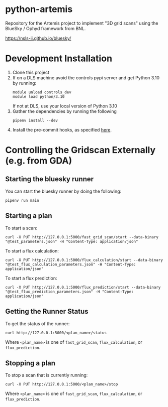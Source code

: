 # python-artemis

Repository for the Artemis project to implement "3D grid scans" using the BlueSky / Ophyd framework from BNL. 

https://nsls-ii.github.io/bluesky/


Development Installation
=================

1. Clone this project 
1. If on a DLS machine avoid the controls pypi server and get Python 3.10 by running:
    ```
    module unload controls_dev
    module load python/3.10
    ```
    If not at DLS, use your local version of Python 3.10
1. Gather the dependencies by running the following
    ```
    pipenv install --dev
    ```
1. Install the pre-commit hooks, as specified [here](https://pre-commit.com/#3-install-the-git-hook-scripts).


Controlling the Gridscan Externally (e.g. from GDA)
=====================

Starting the bluesky runner
-------------------------
You can start the bluesky runner by doing the following:
```
pipenv run main
```

Starting a plan
--------------

To start a scan:
```
curl -X PUT http://127.0.0.1:5000/fast_grid_scan/start --data-binary "@test_parameters.json" -H "Content-Type: application/json"
```

To start a flux calculation:
```
curl -X PUT http://127.0.0.1:5000/flux_calculation/start --data-binary "@test_flux_calculation_parameters.json" -H "Content-Type: application/json"
```

To start a flux prediction:
```
curl -X PUT http://127.0.0.1:5000/flux_prediction/start --data-binary "@test_flux_prediction_parameters.json" -H "Content-Type: application/json"
```

Getting the Runner Status
------------------------

To get the status of the runner:
```
curl http://127.0.0.1:5000/<plan_name>/status
```
Where `<plan_name>` is one of `fast_grid_scan`, `flux_calculation`, or `flux_prediction`.

Stopping a plan
-----------------

To stop a scan that is currently running:
```
curl -X PUT http://127.0.0.1:5000/<plan_name>/stop
```
Where `<plan_name>` is one of `fast_grid_scan`, `flux_calculation`, or `flux_prediction`.